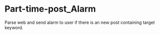 # Part-time-post_Alarm
Parse web and send alarm to user if there is an new post containing target keyword.
